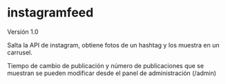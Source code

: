 # instagramfeed
Versión 1.0

Salta la API de instagram, obtiene fotos de un hashtag y los muestra en un carrusel.

Tiempo de cambio de publicación y número de publicaciones que se muestran se pueden modificar desde el panel de administración (/admin)
